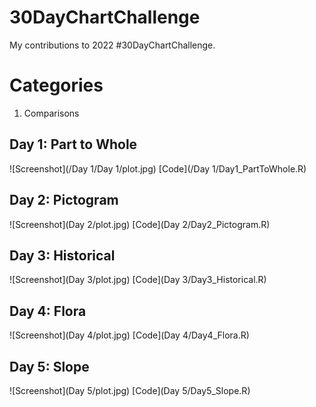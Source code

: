 # 30DayChartChallenge
My contributions to 2022 #30DayChartChallenge.

# Categories
  1. Comparisons
  ## Day 1: Part to Whole
  ![Screenshot](/Day 1/Day 1/plot.jpg)
  [Code](/Day 1/Day1_PartToWhole.R)
  ## Day 2: Pictogram
  ![Screenshot](Day 2/plot.jpg)
  [Code](Day 2/Day2_Pictogram.R)
  ## Day 3: Historical
  ![Screenshot](Day 3/plot.jpg)
  [Code](Day 3/Day3_Historical.R)
  ## Day 4: Flora
  ![Screenshot](Day 4/plot.jpg)
  [Code](Day 4/Day4_Flora.R)
  ## Day 5: Slope
  ![Screenshot](Day 5/plot.jpg)
  [Code](Day 5/Day5_Slope.R)
